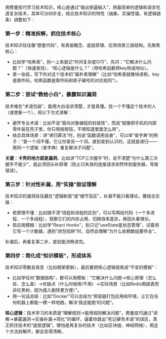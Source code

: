用费曼技巧学习技术知识，核心是通过“输出倒逼输入”，用最简单的逻辑和语言吃透复杂技术，具体可分四步走，结合技术知识的特性（抽象、实操性强、有逻辑链条）调整如下：


### **第一步：精准拆解，抓住技术核心**  
技术知识往往像“嵌套代码”，有表层概念、底层原理、应用场景三层结构。先聚焦核心：  
- 比如学“哈希表”，别一上来就记“时间复杂度O(1)”，先问：“它解决什么问题？”（快速查找）、“核心逻辑是什么？”（用哈希函数把key转成地址）。  
- 拿一张纸，写下你对这个技术的“最朴素理解”（比如“哈希表就像快递柜，key是取件码，哈希函数是取件码和柜子编号的对应规则”）。  


### **第二步：尝试“教给小白”，暴露知识漏洞**  
技术难在“术语包装”，能用大白话讲清楚，才是真懂。找一个不懂这个技术的人（或想象一个），用以下方式讲解：  
- 避开专业术语：比如不说“面向对象编程的封装性”，而说“就像把手机的内部零件装在壳子里，你只用按按钮，不用知道里面怎么转”。  
- 结合具体场景：讲“递归算法”时，别说“函数调用自身”，可以举“查字典”的例子：“查一个词不懂，它让你查另一个词，直到查到认识的，这就是递归——用同一个逻辑（查字典）重复解决子问题”。  

**关键：卡壳的地方就是漏洞**。比如讲“TCP三次握手”时，说不清楚“为什么第三次握手不能少”，就必须回头补原理（防止已失效的连接请求突然传到服务器，导致错误）。  


### **第三步：针对性补漏，用“实操”验证理解**  
技术知识的漏洞往往藏在“逻辑断层”或“细节盲区”，补漏不能只看理论，要结合实操：  
- 若原理不懂：比如搞不清“线程和进程的区别”，可以写两段代码（一个多进程、一个多线程），观察它们的内存占用、切换效率差异，再回头看理论。  
- 若应用模糊：比如学“React Hooks”，别只记“useState是状态管理”，试着用它写一个计数器，遇到“闭包陷阱”时，自然会理解“为什么依赖数组要传全”。  

补漏后，再重复第二步，直到能流畅讲完。  


### **第四步：简化成“知识模板”，形成体系**  
技术知识零散且易变（比如框架更新），最后要把核心逻辑提炼成“不变的模板”：  
- 比如学任何“数据结构”，都可以用模板：“它解决什么问题→核心原理（怎么存、怎么查）→优缺点（什么时候用/不用）→实际场景（比如Redis用跳表而非红黑树，因为插入删除更方便）”。  
- 用一句话总结：比如“Docker”可以总结为“用容器打包应用和环境，让它在任何机器上都能一模一样地跑，解决‘我这能跑’的问题”。  


**核心逻辑**：技术学习的本质是“理解规则→能用规则解决问题”，费曼技巧通过“讲解→暴露漏洞→实操补漏→简化”的循环，逼着你跳出“死记硬背术语”的误区，真正抓住技术的“底层逻辑”。哪怕是再复杂的技术（比如区块链、神经网络），用这个方法拆解开，都会变得清晰。